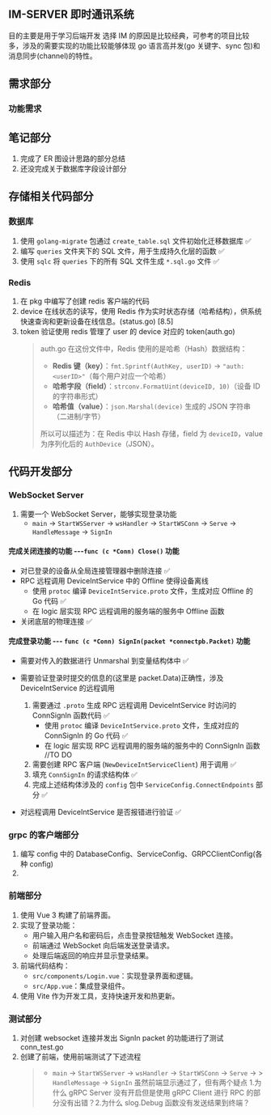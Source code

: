 
## IM-SERVER 即时通讯系统

目的主要是用于学习后端开发
选择 IM 的原因是比较经典，可参考的项目比较多，涉及的需要实现的功能比较能够体现 go 语言高并发(go 关键字、sync 包)和消息同步(channel)的特性。

## 需求部分

### 功能需求


## 笔记部分

1. 完成了 ER 图设计思路的部分总结
2. 还没完成关于数据库字段设计部分

## 存储相关代码部分

### 数据库

1. 使用 `golang-migrate` 包通过 `create_table.sql` 文件初始化迁移数据库 ✅
2. 编写 `queries` 文件夹下的 SQL 文件，用于生成持久化层的函数 ✅
3. 使用 `sqlc` 将 `queries` 下的所有 SQL 文件生成 `*.sql.go` 文件 ✅

### Redis

1. 在 pkg 中编写了创建 redis 客户端的代码
2. device 在线状态的读写，使用 Redis 作为实时状态存储（哈希结构），供系统快速查询和更新设备在线信息。(status.go) [8.5]
3. token 验证使用 redis 管理了 user 的 device 对应的 token(auth.go)
   > auth.go 在这份文件中，Redis 使用的是哈希（Hash）数据结构：
   >
   > - **Redis 键（key）**：`fmt.Sprintf(AuthKey, userID)` → `"auth:<userID>"`（每个用户对应一个哈希）
   > - **哈希字段（field）**：`strconv.FormatUint(deviceID, 10)`（设备 ID 的字符串形式）
   > - **哈希值（value）**：`json.Marshal(device)` 生成的 JSON 字符串（二进制/字节）
   >
   > 所以可以描述为：在 Redis 中以 Hash 存储，field 为 `deviceID`，value 为序列化后的 `AuthDevice`（JSON）。

## 代码开发部分

### WebSocket Server

1. 需要一个 WebSocket Server，能够实现登录功能
   - `main` -> `StartWSServer` -> `wsHandler` -> `StartWSConn` -> `Serve` -> `HandleMessage` -> `SignIn`

#### 完成关闭连接的功能 ---`func (c *Conn) Close()` 功能

- 对已登录的设备从全局连接管理器中删除连接 ✅
- RPC 远程调用 DeviceIntService 中的 Offline 使得设备离线
  - 使用 `protoc` 编译 `DeviceIntService.proto` 文件，生成对应 Offline 的 Go 代码 ✅
  - 在 logic 层实现 RPC 远程调用的服务端的服务中 Offline 函数
- 关闭底层的物理连接 ✅

#### 完成登录功能 --- `func (c *Conn) SignIn(packet *connectpb.Packet)` 功能

- 需要对传入的数据进行 Unmarshal 到变量结构体中 ✅

- 需要验证登录时提交的信息的(这里是 packet.Data)正确性，涉及 DeviceIntService 的远程调用

  1.  需要通过 `.proto` 生成 RPC 远程调用 DeviceIntService 时访问的 ConnSignIn 函数代码 ✅
      - 使用 `protoc` 编译 `DeviceIntService.proto` 文件，生成对应的 ConnSignIn 的 Go 代码 ✅
      - 在 logic 层实现 RPC 远程调用的服务端的服务中的 ConnSignIn 函数 //TO DO
  2.  需要创建 RPC 客户端 (`NewDeviceIntServiceClient`) 用于调用 ✅
  3.  填充 `ConnSignIn` 的请求结构体 ✅
  4.  完成上述结构体涉及的 `config` 包中 `ServiceConfig.ConnectEndpoints` 部分 ✅

- 对远程调用 DeviceIntService 是否报错进行验证 ✅

### grpc 的客户端部分

1. 编写 config 中的 DatabaseConfig、ServiceConfig、GRPCClientConfig(各种 config)
2.

### 前端部分

1. 使用 Vue 3 构建了前端界面。
2. 实现了登录功能：
   - 用户输入用户名和密码后，点击登录按钮触发 WebSocket 连接。
   - 前端通过 WebSocket 向后端发送登录请求。
   - 处理后端返回的响应并显示登录结果。
3. 前端代码结构：
   - `src/components/Login.vue`：实现登录界面和逻辑。
   - `src/App.vue`：集成登录组件。
4. 使用 Vite 作为开发工具，支持快速开发和热更新。

### 测试部分

1. 对创建 websocket 连接并发出 SignIn packet 的功能进行了测试 conn_test.go
2. 创建了前端，使用前端测试了下述流程
   > - `main` -> `StartWSServer` -> `wsHandler` -> `StartWSConn` -> `Serve` -> > `HandleMessage` -> `SignIn`
   >   虽然前端显示通过了，但有两个疑点 1.为什么 gRPC Server 没有开启但是使用 gRPC Client 进行 RPC 的部分没有出错？2.为什么 slog.Debug 函数没有发送结果到终端？
